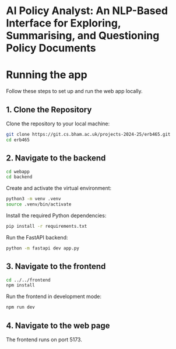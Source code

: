 # AI Policy Analyst: An NLP-Based Interface for Exploring, Summarising, and Questioning Policy Documents

# Running the app

Follow these steps to set up and run the web app locally.

## 1. Clone the Repository

Clone the repository to your local machine:

```bash
git clone https://git.cs.bham.ac.uk/projects-2024-25/erb465.git
cd erb465
```
## 2. Navigate to the backend

```bash
cd webapp
cd backend
```

Create and activate the virtual environment:

```bash
python3 -m venv .venv
source .venv/bin/activate
```

Install the required Python dependencies:

```bash
pip install -r requirements.txt
```

Run the FastAPI backend:

```bash
python -m fastapi dev app.py  
```

## 3. Navigate to the frontend

```bash
cd ../../frontend
npm install
```

Run the frontend in development mode:

```bash
npm run dev
```

## 4. Navigate to the web page

The frontend runs on port 5173.